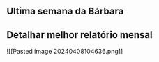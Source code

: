 ## Ultima semana da Bárbara

## Detalhar melhor relatório mensal

![[Pasted image 20240408104636.png]]
